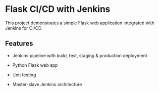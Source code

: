 
# Flask CI/CD with Jenkins



This project demonstrates a simple Flask web application integrated with Jenkins for CI/CD.



## Features

- Jenkins pipeline with build, test, staging & production deployment

- Python Flask web app

- Unit testing

- Master-slave Jenkins architecture

